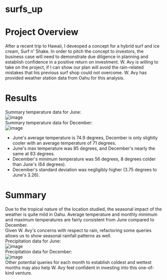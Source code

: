# surfs_up

# Project Overview
After a recent trip to Hawaii, I deveoped a concept for a hybrid surf and ice cream, Surf n' Shake.  In order to pitch the concept to investors, the business case will need to demonstrate due diligence in planning and establish confidence in a positive return on investment.  W. Avy is willing to take on the project, if I can show our plan will avoid the rain-related mistakes that his previous surf shop could not overcome. W. Avy has provided weather station data from Oahu for this analysis.

# Results
Summary temperature data for June:<br>
![image](https://user-images.githubusercontent.com/100323377/166859530-fabffcce-66a3-4ea1-8c39-cd28267b71e3.png)<br>
Summary temperature data for December:<br>
![image](https://user-images.githubusercontent.com/100323377/166859557-cadb3602-2320-4865-9480-50731d50cf6c.png)<br>


- June's average temperature is 74.9 degrees, December is only slightly cooler with an average temperature of 71 degrees.
- June's max temperature was 85 degrees, and December's nearly the same at 83 degrees.
- December's minimum temperature was 56 degrees, 8 degrees colder than June's (64 degrees).
- December's standard deviation was negligibly higher (3.75 degrees to June's 3.26).

# Summary
Due to the tropical nature of the location studied, the seasonal impact of the weather is quite mild in Oahu.  Average temperature and monthly minimum and maximum temperatures are fairly consistent from June compared to December.<br>
Given W. Avy's concerns with respect to rain, refactoring some queries allows us to show seasonal rainfall patterns as well.<br>
Precipitation data for June:<br>
![image](https://user-images.githubusercontent.com/100323377/166859446-1f9a0ac5-f2f1-4a42-899f-ac4eb7f0c34f.png)<br>
Precipitation data for December:<br>
![image](https://user-images.githubusercontent.com/100323377/166859492-3ff6fee5-0574-45b6-b2c6-7176b0590012.png)<br>
Other potential queries for each month to establish coldest and wettest months may also help W. Avy feel confident in investing into this one-of-kind venture.
